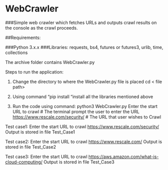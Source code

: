 # WebCrawler

###Simple web crawler which fetches URLs and outputs crawl results on the console as the crawl proceeds.

##Requirements:

###Python 3.x.x 
###Libraries:  requests, bs4, futures or futures3, urlib, time,  collections

The archive folder contains WebCrawler.py

Steps to run the application:

1.	Change the directory to where the WebCrawler.py file is placed    cd < file path>

2.	Using command “pip install <library name> “install all the libraries mentioned above

3.	Run the code using command:   python3 WebCrawler.py
            Enter the start URL to crawl               # The terminal prompt the user to enter the URL
            https://www.rescale.com/security/          # The URL that user wishes to Crawl

Test case1:
Enter the start URL to crawl https://www.rescale.com/security/
Output is stored in file Test_Case1

Test case2:
Enter the start URL to crawl https://www.rescale.com/
Output is stored in file Test_Case2

Test case3:
Enter the start URL to crawl https://aws.amazon.com/what-is-cloud-computing/
Output is stored in file Test_Case3





